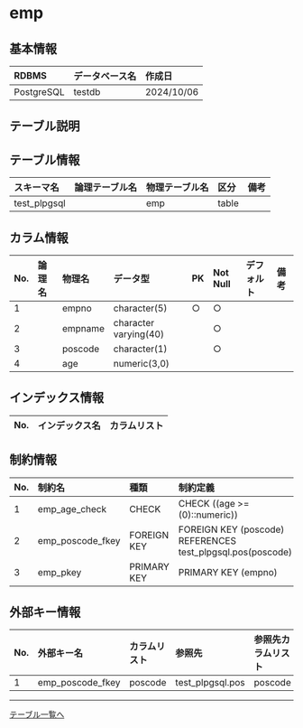 # emp

## 基本情報

| RDBMS | データベース名| 作成日 |
|:---|:---|:---|
|PostgreSQL|testdb|2024/10/06|

## テーブル説明

## テーブル情報

| スキーマ名 | 論理テーブル名 | 物理テーブル名 | 区分 | 備考 |
|:---|:---|:---|:---|:---|
|test_plpgsql||emp|table||

## カラム情報

| No. | 論理名 | 物理名 | データ型 | PK | Not Null | デフォルト | 備考 |
|:---|:---|:---|:---|:---|:---|:---|:---|
|1||empno|character(5)|○|○| ||
|2||empname|character varying(40)||○| ||
|3||poscode|character(1)||○| ||
|4||age|numeric(3,0)||| ||

## インデックス情報

| No. | インデックス名 | カラムリスト |
|:---|:---|:---|

## 制約情報

| No. | 制約名 | 種類 | 制約定義 |
|:---|:---|:---|:---|
|1|emp_age_check|CHECK|CHECK ((age >= (0)::numeric))|
|2|emp_poscode_fkey|FOREIGN KEY|FOREIGN KEY (poscode) REFERENCES test_plpgsql.pos(poscode)|
|3|emp_pkey|PRIMARY KEY|PRIMARY KEY (empno)|

## 外部キー情報

| No. | 外部キー名 | カラムリスト | 参照先 | 参照先カラムリスト |
|:---|:---|:---|:---|:---|
|1|emp_poscode_fkey|poscode|test_plpgsql.pos|poscode|

___
[テーブル一覧へ](../../../tableList_testdb.md)  
